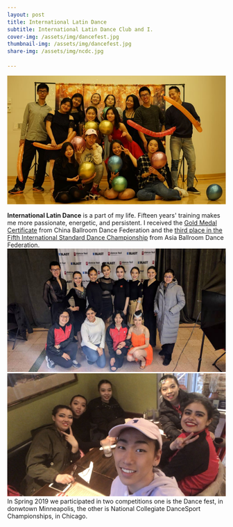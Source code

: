 ```yaml
---
layout: post
title: International Latin Dance
subtitle: International Latin Dance Club and I.
cover-img: /assets/img/dancefest.jpg
thumbnail-img: /assets/img/dancefest.jpg
share-img: /assets/img/ncdc.jpg

---
```

![](/assets/img/latindance1.jpg)

**International Latin Dance** is a part of my life. Fifteen years' training makes me more passionate, energetic, and persistent. I received the [Gold Medal Certificate](assets/img/gold.jpg) from China Ballroom Dance Federation and the [third place in the Fifth International Standard Dance Championship](assets/img/abdf2.jpg) from Asia Ballroom Dance Federation.
![](/assets/img/dancefest.jpg)
![](/assets/img/ncdc.jpg)
In Spring 2019 we participated in two competitions one is the Dance fest, in donwtown Minneapolis, the other is National Collegiate DanceSport Championships, in Chicago.
